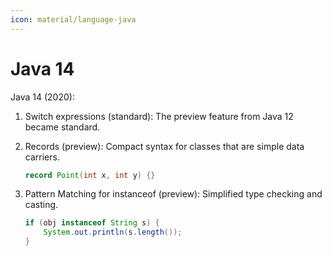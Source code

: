 ```yaml
---
icon: material/language-java
---
```

# Java 14


Java 14 (2020):

1. Switch expressions (standard):
   The preview feature from Java 12 became standard.

2. Records (preview):
   Compact syntax for classes that are simple data carriers.

   ```java
   record Point(int x, int y) {}
   ```

3. Pattern Matching for instanceof (preview):
   Simplified type checking and casting.

   ```java
   if (obj instanceof String s) {
       System.out.println(s.length());
   }
   ```
